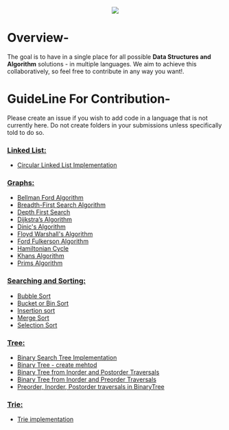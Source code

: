 <p align="center">
<img src="https://img.shields.io/badge/C%2B%2B-00599C?style=for-the-badge&logo=c%2B%2B&logoColor=orange">
</p>

# Overview-
The goal is to have in a single place for all possible **Data Structures and Algorithm** solutions - in multiple languages. We aim to achieve this collaboratively, so feel free to contribute in any way you want!.

# GuideLine For Contribution-
Please create an issue if you wish to add code in a language that is not currently here. Do not create folders in your submissions unless specifically told to do so.

### [Linked List:](Linked_List/)
- [Circular Linked List Implementation](Linked_List\Circular_Linked_List_Implementation)

### [Graphs:](Graph/)
- [Bellman Ford Algorithm](Graph/Bellman_Ford_Algorithm.cpp)
- [Breadth-First Search Algorithm](Graph/Breadth_First_Search.cpp)
- [Depth First Search](Graph/Depth_First_Search.cpp)
- [Dijkstra’s Algorithm](Graph/Dijkstra's_Algorithm.cpp)
- [Dinic's Algorithm](Graph/Dinic's_Algorithm.cpp)
- [Floyd Warshall's Algorithm](Graph/Floyd_Warshall.cpp)
- [Ford Fulkerson Algorithm](Graph/Ford_Fulkerson.cpp)
- [Hamiltonian Cycle](Graph/Hamiltonian_Cycle.cpp)
- [Khans Algorithm](Graph/Khans_Algorithm.cpp)
- [Prims Algorithm](Graph/Prims_Algorithm.cpp)

### [Searching and Sorting:](Searching_and_Sorting/)
- [Bubble Sort](Searching_and_Sorting/Buuble_Sort.cpp)
- [Bucket or Bin Sort](Searching_and_Sorting/Bucket_or_Bin_Sort.cpp)
- [Insertion sort](Searching_and_Sorting/Insertion_sort.cpp)
- [Merge Sort](Searching_and_Sorting/MergeSort.cpp)
- [Selection Sort](Searching_and_Sorting/Selection_sort.cpp)

### [Tree:](Tree/)
- [Binary Search Tree Implementation](Tree/BinarySerchTree_Implementation.cpp)
- [Binary Tree - create mehtod](Tree/Binary_Tree_Contruction.cpp)
- [Binary Tree from Inorder and Postorder Traversals](Tree/BinaryTree_from_Inorder_and_Postorder.cpp)
- [Binary Tree from Inorder and Preorder Traversals](Tree/BinaryTree_from_Inorder_and_Preorder.cpp)
- [Preorder, Inorder, Postorder traversals in BinaryTree](Tree/Traversal_in_BinaryTree.cpp)

### [Trie:](Trie/)
- [Trie implementation](Trie/Trie.cpp)
